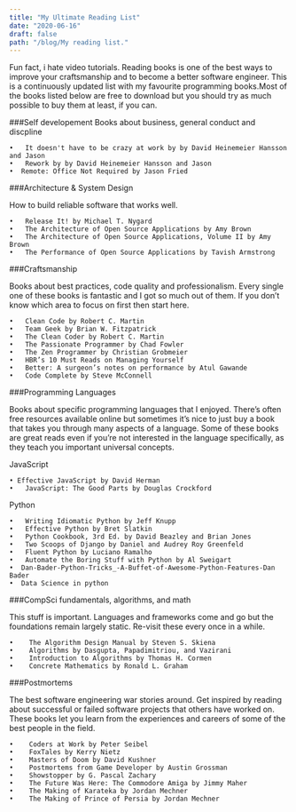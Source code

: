 ```yaml
---
title: "My Ultimate Reading List"
date: "2020-06-16"
draft: false
path: "/blog/My reading list."
---
```

Fun fact, i hate video tutorials.
Reading books is one of the best ways to improve your craftsmanship and to become a better software engineer. This is a continuously updated list with my favourite programming books.Most of the books listed below are free to download but you should try as much possible to buy them at least, if you can.

###Self developement 
Books about business, general conduct and discpline
```
•	It doesn't have to be crazy at work by by David Heinemeier Hansson and Jason
•	Rework by by David Heinemeier Hansson and Jason
•  Remote: Office Not Required by Jason Fried
```


###Architecture & System Design

How to build reliable software that works well.

```
•	Release It! by Michael T. Nygard
•	The Architecture of Open Source Applications by Amy Brown
•	The Architecture of Open Source Applications, Volume II by Amy Brown
•	The Performance of Open Source Applications by Tavish Armstrong
```


###Craftsmanship

Books about best practices, code quality and professionalism. Every single one of these books is fantastic and I got so much out of them. If you don’t know which area to focus on first then start here.
```
•	Clean Code by Robert C. Martin
•	Team Geek by Brian W. Fitzpatrick
•	The Clean Coder by Robert C. Martin
•	The Passionate Programmer by Chad Fowler
•	The Zen Programmer by Christian Grobmeier
•	HBR’s 10 Must Reads on Managing Yourself
•	Better: A surgeon’s notes on performance by Atul Gawande
•	Code Complete by Steve McConnell
```


###Programming Languages

Books about specific programming languages that I enjoyed. There’s often free resources available online but sometimes it’s nice to just buy a book that takes you through many aspects of a language. Some of these books are great reads even if you’re not interested in the language specifically, as they teach you important universal concepts.

JavaScript
```
• Effective JavaScript by David Herman
•	JavaScript: The Good Parts by Douglas Crockford
```
Python
```
•	Writing Idiomatic Python by Jeff Knupp
•	Effective Python by Bret Slatkin
•	Python Cookbook, 3rd Ed. by David Beazley and Brian Jones
•	Two Scoops of Django by Daniel and Audrey Roy Greenfeld
•	Fluent Python by Luciano Ramalho
•	Automate the Boring Stuff with Python by Al Sweigart
•  Dan-Bader-Python-Tricks_-A-Buffet-of-Awesome-Python-Features-Dan Bader
•  Data Science in python

```


###CompSci fundamentals, algorithms, and math

This stuff is important. Languages and frameworks come and go but the foundations remain largely static. Re-visit these every once in a while.
   ```
   •	The Algorithm Design Manual by Steven S. Skiena
   •	Algorithms by Dasgupta, Papadimitriou, and Vazirani
   •	Introduction to Algorithms by Thomas H. Cormen
   •	Concrete Mathematics by Ronald L. Graham
   ```


###Postmortems

The best software engineering war stories around. Get inspired by reading about successful or failed software projects that others have worked on. These books let you learn from the experiences and careers of some of the best people in the field.
   ```
   •	Coders at Work by Peter Seibel
   •	FoxTales by Kerry Nietz
   •	Masters of Doom by David Kushner
   •	Postmortems from Game Developer by Austin Grossman
   •	Showstopper by G. Pascal Zachary
   •	The Future Was Here: The Commodore Amiga by Jimmy Maher
   •	The Making of Karateka by Jordan Mechner
   •	The Making of Prince of Persia by Jordan Mechner
```
